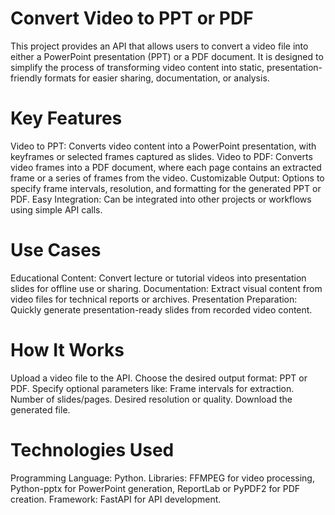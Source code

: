# Convert Video to PPT or PDF

This project provides an API that allows users to convert a video file into either a PowerPoint presentation (PPT) or a PDF document. It is designed to simplify the process of transforming video content into static, presentation-friendly formats for easier sharing, documentation, or analysis.

# Key Features
Video to PPT: Converts video content into a PowerPoint presentation, with keyframes or selected frames captured as slides.
Video to PDF: Converts video frames into a PDF document, where each page contains an extracted frame or a series of frames from the video.
Customizable Output: Options to specify frame intervals, resolution, and formatting for the generated PPT or PDF.
Easy Integration: Can be integrated into other projects or workflows using simple API calls.

# Use Cases
Educational Content: Convert lecture or tutorial videos into presentation slides for offline use or sharing.
Documentation: Extract visual content from video files for technical reports or archives.
Presentation Preparation: Quickly generate presentation-ready slides from recorded video content.

# How It Works
Upload a video file to the API.
Choose the desired output format: PPT or PDF.
Specify optional parameters like:
Frame intervals for extraction.
Number of slides/pages.
Desired resolution or quality.
Download the generated file.

# Technologies Used
Programming Language: Python.
Libraries: FFMPEG for video processing, Python-pptx for PowerPoint generation, ReportLab or PyPDF2 for PDF creation.
Framework: FastAPI for API development.